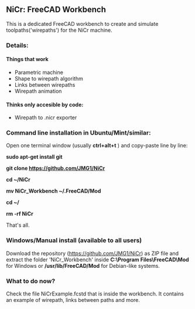 ## NiCr: FreeCAD Workbench

This is a dedicated FreeCAD workbench to create and simulate toolpaths('wirepaths') for the NiCr machine.

### Details:

  #### Things that work
  - Parametric machine
  - Shape to wirepath algorithm
  - Links between wirepaths
  - Wirepath animation
  
  #### Thinks only accesible by code:
  - Wirepath to .nicr exporter



### Command line installation in Ubuntu/Mint/similar:
Open one terminal window (usually **ctrl+alt+t** ) and copy-paste line by line:

**sudo apt-get install git**

**git clone https://github.com/JMG1/NiCr**

**cd ~/NiCr**

**mv NiCr_Workbench ~/.FreeCAD/Mod**

**cd ~/**

**rm -rf NiCr**

That's all.


### Windows/Manual install (available to all users)
Download the repository (https://github.com/JMG1/NiCr) as ZIP file and extract the folder 'NiCr_Workbench' 
inside **C:\Program Files\FreeCAD\Mod** for Windows or **/usr/lib/FreeCAD/Mod** for Debian-like systems.

### What to do now?

Check the file NiCrExample.fcstd that is inside the workbench. It contains an example of wirepath, links between 
paths and more.




